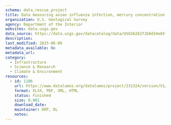 ```yaml
---
schema: data_rescue_project 
title: Data measuring avian influenza infection, mercury concentration, and body condition in wild waterfowl
organization: U.S. Geological Survey
agency: Department of the Interior
websites: data.usgs.gov
data_source: https://data.usgs.gov/datacatalog/data/USGS6262f2b0d34e85fa62bb60bc
description: 
last_modified: 2025-06-09
metadata_available: No
metadata_url: 
category:
  - Infrastructure 
  - Science & Research 
  - Climate & Environment 
resources:
  - id: 1106
    url: https://www.datalumos.org/datalumos/project/231324/version/V1/view
    format: XLSX, PDF, XML, HTML
    status: Finished
    size: 0.001
    download_date: 
    maintainer: DRP, DL
    notes: 
---
```

